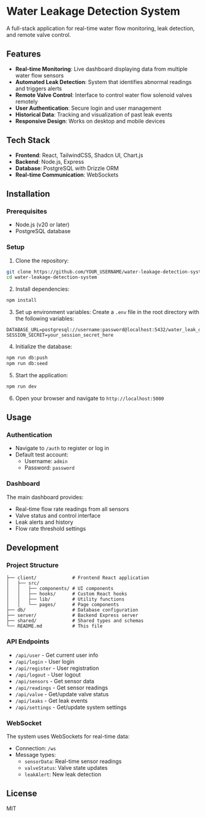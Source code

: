 # Water Leakage Detection System

A full-stack application for real-time water flow monitoring, leak detection, and remote valve control.

## Features

- **Real-time Monitoring**: Live dashboard displaying data from multiple water flow sensors
- **Automated Leak Detection**: System that identifies abnormal readings and triggers alerts
- **Remote Valve Control**: Interface to control water flow solenoid valves remotely
- **User Authentication**: Secure login and user management
- **Historical Data**: Tracking and visualization of past leak events
- **Responsive Design**: Works on desktop and mobile devices

## Tech Stack

- **Frontend**: React, TailwindCSS, Shadcn UI, Chart.js
- **Backend**: Node.js, Express
- **Database**: PostgreSQL with Drizzle ORM
- **Real-time Communication**: WebSockets

## Installation

### Prerequisites

- Node.js (v20 or later)
- PostgreSQL database

### Setup

1. Clone the repository:
```bash
git clone https://github.com/YOUR_USERNAME/water-leakage-detection-system.git
cd water-leakage-detection-system
```

2. Install dependencies:
```bash
npm install
```

3. Set up environment variables:
Create a `.env` file in the root directory with the following variables:
```
DATABASE_URL=postgresql://username:password@localhost:5432/water_leak_db
SESSION_SECRET=your_session_secret_here
```

4. Initialize the database:
```bash
npm run db:push
npm run db:seed
```

5. Start the application:
```bash
npm run dev
```

6. Open your browser and navigate to `http://localhost:5000`

## Usage

### Authentication

- Navigate to `/auth` to register or log in
- Default test account: 
  - Username: `admin`
  - Password: `password`

### Dashboard

The main dashboard provides:

- Real-time flow rate readings from all sensors
- Valve status and control interface
- Leak alerts and history
- Flow rate threshold settings

## Development

### Project Structure

```
├── client/             # Frontend React application
│   ├── src/
│   │   ├── components/ # UI components
│   │   ├── hooks/      # Custom React hooks
│   │   ├── lib/        # Utility functions
│   │   └── pages/      # Page components
├── db/                 # Database configuration
├── server/             # Backend Express server
├── shared/             # Shared types and schemas
└── README.md           # This file
```

### API Endpoints

- `/api/user` - Get current user info
- `/api/login` - User login
- `/api/register` - User registration
- `/api/logout` - User logout
- `/api/sensors` - Get sensor data
- `/api/readings` - Get sensor readings
- `/api/valve` - Get/update valve status
- `/api/leaks` - Get leak events
- `/api/settings` - Get/update system settings

### WebSocket

The system uses WebSockets for real-time data:

- Connection: `/ws`
- Message types:
  - `sensorData`: Real-time sensor readings
  - `valveStatus`: Valve state updates
  - `leakAlert`: New leak detection

## License

MIT
